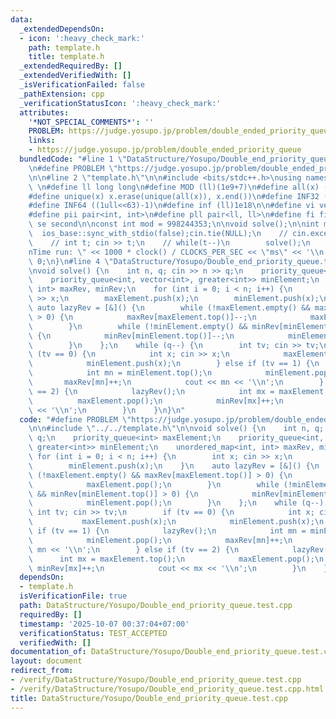```yaml
---
data:
  _extendedDependsOn:
  - icon: ':heavy_check_mark:'
    path: template.h
    title: template.h
  _extendedRequiredBy: []
  _extendedVerifiedWith: []
  _isVerificationFailed: false
  _pathExtension: cpp
  _verificationStatusIcon: ':heavy_check_mark:'
  attributes:
    '*NOT_SPECIAL_COMMENTS*': ''
    PROBLEM: https://judge.yosupo.jp/problem/double_ended_priority_queue
    links:
    - https://judge.yosupo.jp/problem/double_ended_priority_queue
  bundledCode: "#line 1 \"DataStructure/Yosupo/Double_end_priority_queue.test.cpp\"\
    \n#define PROBLEM \"https://judge.yosupo.jp/problem/double_ended_priority_queue\"\
    \n\n#line 2 \"template.h\"\n\n#include <bits/stdc++.h>\nusing namespace std;\n\
    \ \n#define ll long long\n#define MOD (ll)(1e9+7)\n#define all(x) (x).begin(),(x).end()\n\
    #define unique(x) x.erase(unique(all(x)), x.end())\n#define INF32 ((1ull<<31)-1)\n\
    #define INF64 ((1ull<<63)-1)\n#define inf (ll)1e18\n\n#define vi vector<int>\n\
    #define pii pair<int, int>\n#define pll pair<ll, ll>\n#define fi first\n#define\
    \ se second\n\nconst int mod = 998244353;\n\nvoid solve();\n\nint main(){\n  \
    \  ios_base::sync_with_stdio(false);cin.tie(NULL);\n    // cin.exceptions(cin.failbit);\n\
    \    // int t; cin >> t;\n    // while(t--)\n        solve();\n    cerr << \"\\\
    nTime run: \" << 1000 * clock() / CLOCKS_PER_SEC << \"ms\" << '\\n';\n    return\
    \ 0;\n}\n#line 4 \"DataStructure/Yosupo/Double_end_priority_queue.test.cpp\"\n\
    \nvoid solve() {\n    int n, q; cin >> n >> q;\n    priority_queue<int> maxElement;\n\
    \    priority_queue<int, vector<int>, greater<int>> minElement;\n    unordered_map<int,\
    \ int> maxRev, minRev;\n    for (int i = 0; i < n; i++) {\n        int x; cin\
    \ >> x;\n        maxElement.push(x);\n        minElement.push(x);\n    }\n   \
    \ auto lazyRev = [&]() {\n        while (!maxElement.empty() && maxRev[maxElement.top()]\
    \ > 0) {\n            maxRev[maxElement.top()]--;\n            maxElement.pop();\n\
    \        }\n        while (!minElement.empty() && minRev[minElement.top()] > 0)\
    \ {\n            minRev[minElement.top()]--;\n            minElement.pop();\n\
    \        }\n    };\n    while (q--) {\n        int tv; cin >> tv;\n        if\
    \ (tv == 0) {\n            int x; cin >> x;\n            maxElement.push(x);\n\
    \            minElement.push(x);\n        } else if (tv == 1) {\n            lazyRev();\n\
    \            int mn = minElement.top();\n            minElement.pop();\n     \
    \       maxRev[mn]++;\n            cout << mn << '\\n';\n        } else if (tv\
    \ == 2) {\n            lazyRev();\n            int mx = maxElement.top();\n  \
    \          maxElement.pop();\n            minRev[mx]++;\n            cout << mx\
    \ << '\\n';\n        }\n    }\n}\n"
  code: "#define PROBLEM \"https://judge.yosupo.jp/problem/double_ended_priority_queue\"\
    \n\n#include \"../../template.h\"\n\nvoid solve() {\n    int n, q; cin >> n >>\
    \ q;\n    priority_queue<int> maxElement;\n    priority_queue<int, vector<int>,\
    \ greater<int>> minElement;\n    unordered_map<int, int> maxRev, minRev;\n   \
    \ for (int i = 0; i < n; i++) {\n        int x; cin >> x;\n        maxElement.push(x);\n\
    \        minElement.push(x);\n    }\n    auto lazyRev = [&]() {\n        while\
    \ (!maxElement.empty() && maxRev[maxElement.top()] > 0) {\n            maxRev[maxElement.top()]--;\n\
    \            maxElement.pop();\n        }\n        while (!minElement.empty()\
    \ && minRev[minElement.top()] > 0) {\n            minRev[minElement.top()]--;\n\
    \            minElement.pop();\n        }\n    };\n    while (q--) {\n       \
    \ int tv; cin >> tv;\n        if (tv == 0) {\n            int x; cin >> x;\n \
    \           maxElement.push(x);\n            minElement.push(x);\n        } else\
    \ if (tv == 1) {\n            lazyRev();\n            int mn = minElement.top();\n\
    \            minElement.pop();\n            maxRev[mn]++;\n            cout <<\
    \ mn << '\\n';\n        } else if (tv == 2) {\n            lazyRev();\n      \
    \      int mx = maxElement.top();\n            maxElement.pop();\n           \
    \ minRev[mx]++;\n            cout << mx << '\\n';\n        }\n    }\n}"
  dependsOn:
  - template.h
  isVerificationFile: true
  path: DataStructure/Yosupo/Double_end_priority_queue.test.cpp
  requiredBy: []
  timestamp: '2025-10-07 00:37:04+07:00'
  verificationStatus: TEST_ACCEPTED
  verifiedWith: []
documentation_of: DataStructure/Yosupo/Double_end_priority_queue.test.cpp
layout: document
redirect_from:
- /verify/DataStructure/Yosupo/Double_end_priority_queue.test.cpp
- /verify/DataStructure/Yosupo/Double_end_priority_queue.test.cpp.html
title: DataStructure/Yosupo/Double_end_priority_queue.test.cpp
---
```

